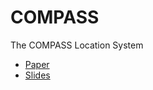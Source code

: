 COMPASS
=======

The COMPASS Location System

 * [Paper](http://www.copton.net/res/loca2004.pdf)
 * [Slides](http://www.copton.net/res/compass.pdf)
